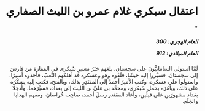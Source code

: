 <h1 dir="rtl">اعتقال سبكري غلام عمرو بن الليث الصفاري .</h1>

<h5 dir="rtl">العام الهجري:  300

العام الميلادي: 912

</h5>

<p dir="rtl">لَمَّا استولى السامانيُّونَ على سجستان، بلغهم خبَرُ مسيرِ سُبكرى في المفازة من فارسَ إلى سجستانَ، فسيَّروا إليه جيشًا، فلَقُوه وهو وعسكره قد أهلكَهم التَّعبُ، فأخذوه أسيرًا، واستولَوا على عسكرِه، وكتب الأميرُ أحمدُ إلى المقتَدِر بذلك، وبالفتح، فكتب إليه يشكُرُه على ذلك، ويأمُرُه بحمل سُبكرى، ومحمَّد بن عليِّ بن الليث إلى بغداد، فسيَّرَهما، وأُدخِلا بغداد مشهورَينِ على فيلَينِ، وأعاد المقتدر رسلَ أحمد، صاحِب خُراسان، ومعهم الهدايا والخِلَع.</p></br>
